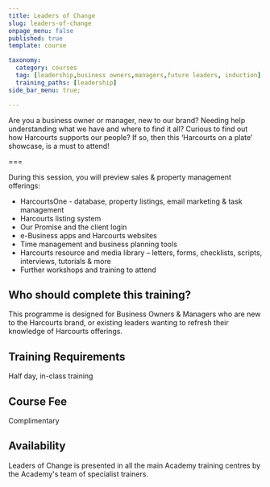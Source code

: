 ```yaml
---
title: Leaders of Change
slug: leaders-of-change
onpage_menu: false
published: true
template: course

taxonomy:
  category: courses
  tag: [leadership,business owners,managers,future leaders, induction]
  training_paths: [leadership]
side_bar_menu: true;

---
```


Are you a business owner or manager, new to our brand? Needing help understanding what we have and where to find it all? Curious to find out how Harcourts supports our people? If so, then this ‘Harcourts on a plate’ showcase, is a must to attend!

===

During this session, you will preview sales & property management offerings:
-	HarcourtsOne - database, property listings, email marketing & task management 
-	Harcourts listing system
-	Our Promise and the client login
-	e-Business apps and Harcourts websites 
-	Time management and business planning tools
-	Harcourts resource and media library – letters, forms, checklists, scripts, interviews, tutorials & more
-	Further workshops and training to attend

## Who should complete this training?
This programme is designed for Business Owners & Managers who are new to the Harcourts brand, or existing leaders wanting to refresh their knowledge of Harcourts offerings.

## Training Requirements
Half day, in-class training

## Course Fee
Complimentary

## Availability
Leaders of Change is presented in all the main Academy training centres by the Academy's team of specialist trainers.
